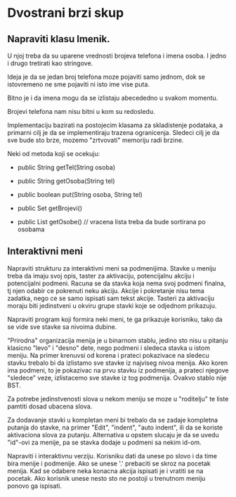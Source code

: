 # Dvostrani brzi skup

## Napraviti klasu Imenik.

U njoj treba da su uparene vrednosti brojeva telefona i imena osoba. I jedno i drugo tretirati kao stringove.

Ideja je da se jedan broj telefona moze pojaviti samo jednom, dok se istovremeno ne sme pojaviti ni isto ime vise puta.

Bitno je i da imena mogu da se izlistaju abecededno u svakom momentu.

Brojevi telefona nam nisu bitni u kom su redosledu.

Implementaciju bazirati na postojecim klasama za skladistenje podataka, a primarni cilj je da se implementiraju trazena ogranicenja. Sledeci cilj je da sve bude sto brze, mozemo "zrtvovati" memoriju radi brzine.

Neki od metoda koji se ocekuju:

- public String getTel(String osoba)

- public String getOsoba(String tel)

- public boolean put(String osoba, String tel)

- public Set<String> getBrojevi()

- public List<String> getOsobe()
// vracena lista treba da bude sortirana po osobama


## Interaktivni meni
Napraviti strukturu za interaktivni meni sa podmenijima. Stavke u meniju treba da imaju svoj opis, taster za aktivaciju, potencijalnu akciju i potencijalni podmeni. Racuna se da stavka koja nema svoj podmeni finalna, tj njen odabir ce pokrenuti neku akciju. Akcije i pokretanje nisu tema zadatka, nego ce se samo ispisati sam tekst akcije. Tasteri za aktivaciju moraju biti jedinstveni u okviru grupe stavki koje se odjednom prikazuju.

Napraviti program koji formira neki meni, te ga prikazuje korisniku, tako da se vide sve stavke sa nivoima dubine.

"Prirodna" organizacija menija je u binarnom stablu, jedino sto nisu u pitanju klasicno "levo" i "desno" dete, nego podmeni i sledeca stavka u istom meniju. Na primer krenuvsi od korena i prateci pokazivace na sledecu stavku trebalo bi da izlistamo sve stavke iz najviseg nivoa menija. Ako koren ima podmeni, to je pokazivac na prvu stavku iz podmenija, a prateci njegove "sledece" veze, izlistacemo sve stavke iz tog podmenija. Ovakvo stablo nije BST.

Za potrebe jedinstvenosti slova u nekom meniju se moze u "roditelju" te liste pamtiti dosad ubacena slova.

Za dodavanje stavki u kompletan meni bi trebalo da se zadaje kompletna putanja do stavke, na primer "Edit", "indent", "auto indent", ili da se koriste aktivaciona slova za putanju. Alternativa u opstem slucaju je da se uvedu "id"-ovi za menije, pa se stavka dodaje u podmeni sa nekim id-om.

Napraviti i interaktivnu verziju. Korisniku dati da unese po slovo i da time bira menije i podmenije. Ako se unese '.' prebaciti se skroz na pocetak menija. Kad se odabere neka konacna akcija ispisati je i vratiti se na pocetak. Ako korisnik unese nesto sto ne postoji u trenutnom meniju ponovo ga ispisati.